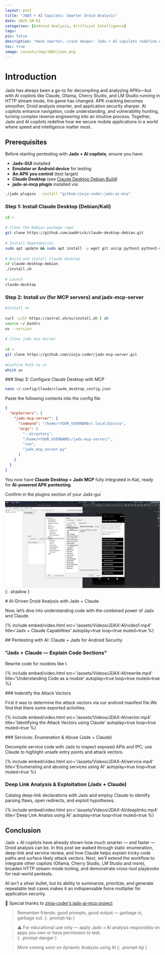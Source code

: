 ```yaml
---
layout: post
title: "JADX + AI Copilots: Smarter Droid Analysis"
date: 2025-10-01 
categories: [Android Analysis, Artificial Intelligence]
tags: 
pin: false
description: "Hack smarter, crack deeper: Jadx + AI copilots redefine Android application (APK) security analysis like a goddess."
toc: true
image: /assets/img/JADX/jadx.png
---
```




<h1>Introduction</h1>

Jadx has always been a go-to for decompiling and analyzing APKs—but with AI copilots like Claude, Ollama, Cherry Studio, and LM Studio running in HTTP stream mode, the game has changed. APK cracking becomes smoother, Droid analysis smarter, and application security sharper. AI copilots enhance navigation, code understanding, and vulnerability hunting, turning complex reverse engineering into an intuitive process. Together, Jadx and AI copilots redefine how we secure mobile applications in a world where speed and intelligence matter most.



## Prerequisites



Before starting pentesting with **Jadx + AI copilots**, ensure you have:

- **Jadx-GUI** installed
- **Emulator or Android device** for testing
- **An APK you control** (test target)
- **Claude Desktop** (see [Claude Desktop Debian Build](https://github.com/aaddrick/claude-desktop-debian))
- **jadx-ai-mcp plugin** installed via:

```bash
./jadx plugins --install "github:zinja-coder:jadx-ai-mcp"
```

### Step 1: Install Claude Desktop (Debian/Kali)



```bash
cd ~

# Clone the Debian package repo
git clone https://github.com/aaddrick/claude-desktop-debian.git

# Install dependencies
sudo apt update && sudo apt install -y wget git unzip python3 python3-venv

# Build and install Claude Desktop
cd claude-desktop-debian
./install.sh

# Launch
claude-desktop
```



<h3>Step 2: Install uv (for MCP servers) and jadx-mcp-server</h3>



```bash
#install uv

curl -LsSf https://astral.sh/uv/install.sh | sh
source ~/.bashrc
uv --version

# Clone jadx mcp Server

cd ~
git clone https://github.com/zinja-coder/jadx-mcp-server.git

#Confirm Path to uv
which uv
```

### Step 3: Configure Claude Desktop with MCP



```bash
nano ~/.config/Claude/claude_desktop_config.json
```

Paste the following contents into the config file

```json
{
  "mcpServers": {
    "jadx-mcp-server": {
      "command": "/home/<YOUR_USERNAME>/.local/bin/uv",
      "args": [
        "--directory",
        "/home/<YOUR_USERNAME>/jadx-mcp-server/",
        "run",
        "jadx_mcp_server.py"
      ]
    }
  }
}
```

You now have **Claude Desktop + Jadx MCP** fully integrated in Kali, ready for **AI-powered APK pentesting**.

Confirm in the plugins section of your Jadx-gui

![Desktop View](/assets/img/JADX/jaxd-plugin.png){: .shadow }


# AI-Driven Droid Analysis with Jadx + Claude


Now, let’s dive into understanding code with the combined power of Jadx and Claude. 


{%
  include embed/video.html
  src='/assets/Videos/JDAX-AI/video1.mp4'
  title='Jadx + Claude Capabilities'
  autoplay=true
  loop=true
  muted=true
%}


## Pentesting with AI: Claude + Jadx for Android Security



### "Jadx + Claude — Explain Code Sections"


Rewrite code for noobies like I.

{%
  include embed/video.html
  src='/assets/Videos/JDAX-AI/rewrite.mp4'
  title='Understanding Code as a noobie'
  autoplay=true
  loop=true
  muted=true
%}


### Indentify the Attack Vectors


First it was to determine the attack vectors via our android manifest file.We find that there some exported activities.

{%
  include embed/video.html
  src='/assets/Videos/JDAX-AI/vector.mp4'
  title='Identifying the Attack Vectors using Claude'
  autoplay=true
  loop=true
  muted=true
%}


### Services: Enumeration & Abuse (Jadx + Claude)

Decompile service code with Jadx to inspect exposed APIs and IPC; use Claude to highlight unsafe entry points and attack vectors. 


{%
  include embed/video.html
  src='/assets/Videos/JDAX-AI/service.mp4'
  title='Enumerating and abusing services using AI'
  autoplay=true
  loop=true
  muted=true
%}

### Deep Link Analysis & Exploitation (Jadx + Claude)

Catalog deep-link declarations with Jadx and employ Claude to identify parsing flaws, open redirects, and exploit hypotheses.

{%
  include embed/video.html
  src='/assets/Videos/JDAX-AI/deeplinks.mp4'
  title='Deep Link Analsis using AI'
  autoplay=true
  loop=true
  muted=true
%}



## Conclusion

Jadx + AI copilots have already shown how much smarter — and faster — Droid analysis can be. In this post we walked through static enumeration, deep-link and service review, and how Claude helps explain tricky code paths and surface likely attack vectors. Next, we’ll extend the workflow to integrate other copilots (Ollama, Cherry Studio, LM Studio and more), broaden HTTP stream-mode tooling, and demonstrate cross-tool playbooks for real-world pentests.

AI isn’t a silver bullet, but its ability to summarize, prioritize, and generate repeatable test cases makes it an indispensable force multiplier for application security.

🙏 Special thanks to [zinja-coder’s jadx-ai-mcp project](https://github.com/zinja-coder/jadx-ai-mcp?utm_source=chatgpt.com)



> Remember friends: good prompts, good output — garbage in, garbage out.
{: .prompt-tip }


> ⚠️ For educational use only — apply Jadx + AI analysis responsibly on apps you own or have permission to test.    
{: .prompt-danger }

> More coming soon on dynamic Analysis using AI
{: .prompt-tip }
